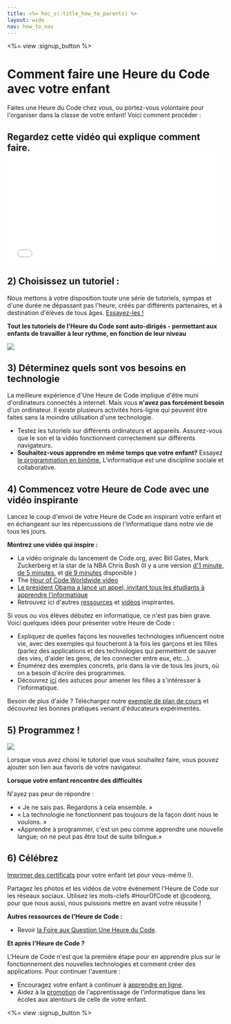 ```yaml
---
title: <%= hoc_s(:title_how_to_parents) %>
layout: wide
nav: how_to_nav
---
```

<%= view :signup_button %>

# Comment faire une Heure du Code avec votre enfant

Faites une Heure du Code chez vous, ou portez-vous volontaire pour l'organiser dans la classe de votre enfant! Voici comment procéder :

## Regardez cette vidéo qui explique comment faire. <iframe width="500" height="255" src="//www.youtube.com/embed/SrnvvWDm73k" frameborder="0" allowfullscreen mark="crwd-mark"></iframe> 

## 2) Choisissez un tutoriel :

Nous mettons à votre disposition toute une série de tutoriels, sympas et d'une durée ne dépassant pas l'heure, créés par différents partenaires, et à destination d'élèves de tous âges. [Essayez-les !](<%= resolve_url('/learn') %>)

**Tout les tutoriels de l'Heure du Code sont auto-dirigés - permettant aux enfants de travailler à leur rythme, en fonction de leur niveau**

[![](/images/fit-700/tutorials.png)](<%= resolve_url('/learn') %>)

## 3) Déterminez quels sont vos besoins en technologie

La meilleure expérience d'Une Heure de Code implique d'être muni d'ordinateurs connectés à internet. Mais vous **n'avez pas forcément besoin** d'un ordinateur. Il existe plusieurs activités hors-ligne qui peuvent être faites sans la moindre utilisation d'une technologie.

- Testez les tutoriels sur différents ordinateurs et appareils. Assurez-vous que le son et la vidéo fonctionnent correctement sur différents navigateurs.
- **Souhaitez-vous apprendre en même temps que votre enfant?** Essayez [le programmation en binôme.](http://www.ncwit.org/resources/pair-programming-box-power-collaborative-learning) L'informatique est une discipline sociale et collaborative.

## 4) Commencez votre Heure de Code avec une vidéo inspirante

Lancez le coup d'envoi de votre Heure de Code en inspirant votre enfant et en échangeant sur les répercussions de l'informatique dans notre vie de tous les jours.

**Montrez une vidéo qui inspire :**

- La vidéo originale du lancement de Code.org, avec Bill Gates, Mark Zuckerberg et la star de la NBA Chris Bosh (Il y a une version [d'1 minute](https://www.youtube.com/watch?v=qYZF6oIZtfc), [de 5 minutes](https://www.youtube.com/watch?v=nKIu9yen5nc), et [de 9 minutes](https://www.youtube.com/watch?v=dU1xS07N-FA) disponible )
- The [Hour of Code Worldwide video](https://www.youtube.com/watch?v=KsOIlDT145A)
- [Le président Obama a lancé un appel, invitant tous les étudiants à apprendre l'informatique](https://www.youtube.com/watch?v=6XvmhE1J9PY)
- Retrouvez ici d'autres [ressources](<%= resolve_url('https://code.org/inspire') %>) et [vidéos](https://www.youtube.com/playlist?list=PLzdnOPI1iJNfpD8i4Sx7U0y2MccnrNZuP) inspirantes.

Si vous ou vos élèves débutez en informatique, ce n'est pas bien grave. Voici quelques idées pour présenter votre Heure de Code :

- Expliquez de quelles façons les nouvelles technologies influencent notre vie, avec des exemples qui toucheront à la fois les garçons et les filles (parlez des applications et des technologies qui permettent de sauver des vies, d'aider les gens, de les connecter entre eux, etc...).
- Énumérez des exemples concrets, pris dans la vie de tous les jours, où on a besoin d'écrire des programmes.
- Découvrez [ici](<%= resolve_url('https://code.org/girls') %>) des astuces pour amener les filles à s'intéresser à l'informatique.

Besoin de plus d'aide ? Téléchargez notre [exemple de plan de cours](/files/AfterschoolEducatorLessonPlanOutline.docx) et découvrez les bonnes pratiques venant d'éducateurs expérimentés.

## 5) Programmez !

<img src="/images/fit-700/tutorial-short-link.png" />

Lorsque vous avez choisi le tutoriel que vous souhaitez faire, vous pouvez ajouter son lien aux favoris de votre navigateur.

**Lorsque votre enfant rencontre des difficultés**

N'ayez pas peur de répondre :

- « Je ne sais pas. Regardons à cela ensemble. »
- « La technologie ne fonctionnent pas toujours de la façon dont nous le voulons. »
- «Apprendre à programmer, c'est un peu comme apprendre une nouvelle langue; on ne peut pas être tout de suite bilingue.»

## 6) Célébrez

[Imprimer des certificats](<%= resolve_url('https://code.org/certificates') %>) pour votre enfant (et pour vous-même !).

Partagez les photos et les vidéos de votre événement l'Heure de Code sur les réseaux sociaux. Utilisez les mots-clefs #HourOfCode et @codeorg, pour que nous aussi, nous puissions mettre en avant votre réussite !

**Autres ressources de l'Heure de Code :**

- Revoir [la Foire aux Question Une Heure du Code](https://support.code.org/hc/en-us/categories/200147083-Hour-of-Code).

**Et après l'Heure de Code ?**

L'Heure de Code n'est que la première étape pour en apprendre plus sur le fonctionnement des nouvelles technologies et comment créer des applications. Pour continuer l'aventure :

- Encouragez votre enfant à continuer à [apprendre en ligne](<%= resolve_url('https://code.org/learn/beyond') %>).
- Aidez à la [promotion](<%= resolve_url('/promote') %>) de l'apprentissage de l'informatique dans les écoles aux alentours de celle de votre enfant.

<%= view :signup_button %>
